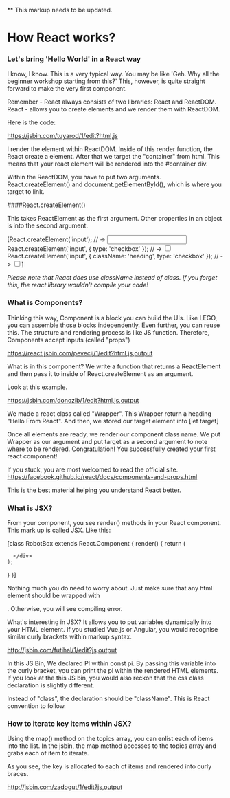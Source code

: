 ** This markup needs to be updated.

# How React works?
### Let's bring 'Hello World' in a React way

I know, I know. This is a very typical way. You may be like 'Geh. Why all the beginner workshop starting from this?'
This, however, is quite straight forward to make the very first component.

Remember - React always consists of two libraries: React and ReactDOM.
React - allows you to create elements and we render them with ReactDOM.

Here is the code:

https://jsbin.com/tuyarod/1/edit?html,js

I render the element within ReactDOM. Inside of this render function, the React create a element.
After that we target the "container" from html.
This means that your react element will be rendered into the #container div.

Within the ReactDOM, you have to put two arguments.
React.createElement() and document.getElementById(), which is where you target to link.


####React.createElement()

This takes ReactElement as the first argument. Other properties in an object is into the second argument.

[React.createElement('input');
// -> <input></input>
React.createElement('input', { type: 'checkbox' });
// -> <input type="checkbox"></input>
React.createElement('input', { className: 'heading', type: 'checkbox' });
// -> <input class="heading" type="checkbox"></input>]

_Please note that React does use className instead of class. If you forget this, the react library wouldn't compile your code!_

### What is Components?

Thinking this way, Component is a block you can build the UIs. Like LEGO, you can assemble those blocks independently.
Even further, you can reuse this. The structure and rendering process is like JS function. Therefore, Components accept inputs (called "props")

https://react.jsbin.com/pevecij/1/edit?html,js,output

What is in this component? We write a function that returns a ReactElement and then pass it to inside of React.createElement as an argument.

Look at this example. 

https://jsbin.com/donozib/1/edit?html,js,output

We made a react class called "Wrapper". This Wrapper return a heading "Hello From React".
And then, we stored our target element into [let target]

Once all elements are ready, we render our component class name. We put Wrapper as our argument and put target as a second argument to note where to be rendered. 
Congratulation! You successfully created your first react component!

If you stuck, you are most welcomed to read the official site.
https://facebook.github.io/react/docs/components-and-props.html

This is the best material helping you understand React better.


### What is JSX?

From your component, you see render() methods in your React component. 
This mark up is called JSX. Like this: 

[class RobotBox extends React.Component {
  render() {
    return (
      <div>
      
      </div>
    );
  }
}]

Nothing much you do need to worry about. Just make sure that any html element should be wrapped with <div>.
Otherwise, you will see compiling error. 

What's interesting in JSX? It allows you to put variables dynamically into your HTML element. 
If you studied Vue.js or Angular, you would recognise similar curly brackets within markup syntax. 

http://jsbin.com/futihal/1/edit?js,output

In this JS Bin, We declared PI within const pi. By passing this variable into the curly bracket, you can print the pi within the rendered HTML elements. 
If you look at the this JS bin, you would also reckon that the css class declaration is slightly different. 

Instead of "class", the declaration should be "className". This is React convention to follow. 

### How to iterate key items within JSX?

Using the map() method on the topics array, you can enlist each of items into the list. 
In the jsbin, the map method accesses to the topics array and grabs each of item to iterate. 

As you see, the key is allocated to each of items and rendered into curly braces. 

http://jsbin.com/zadogut/1/edit?js,output



